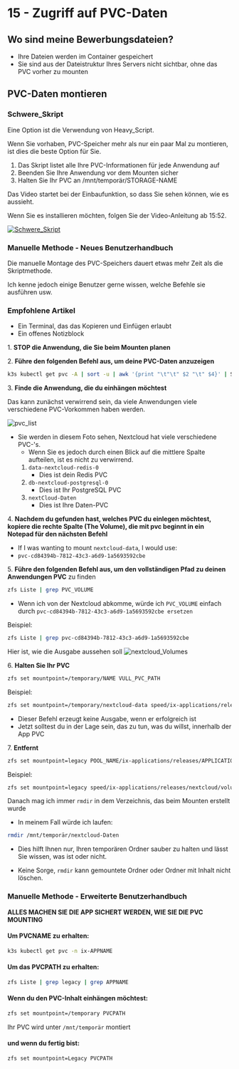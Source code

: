 # 15 - Zugriff auf PVC-Daten

## Wo sind meine Bewerbungsdateien?

- Ihre Dateien werden im Container gespeichert
- Sie sind aus der Dateistruktur Ihres Servers nicht sichtbar, ohne das PVC vorher zu mounten

## PVC-Daten montieren

### Schwere_Skript

Eine Option ist die Verwendung von Heavy_Script.

Wenn Sie vorhaben, PVC-Speicher mehr als nur ein paar Mal zu montieren, ist dies die beste Option für Sie.

1. Das Skript listet alle Ihre PVC-Informationen für jede Anwendung auf
2. Beenden Sie Ihre Anwendung vor dem Mounten sicher
3. Halten Sie Ihr PVC an /mnt/temporär/STORAGE-NAME

Das Video startet bei der Einbaufunktion, so dass Sie sehen können, wie es aussieht.

Wenn Sie es installieren möchten, folgen Sie der Video-Anleitung ab 15:52.

[![Schwere_Skript](/img/pvc_access/video_thumbnail.jpg)](https://youtu.be/uZp4x_Susgo?t=616 "Schwere_Skript")

### Manuelle Methode - Neues Benutzerhandbuch

Die manuelle Montage des PVC-Speichers dauert etwas mehr Zeit als die Skriptmethode.

Ich kenne jedoch einige Benutzer gerne wissen, welche Befehle sie ausführen usw.

### Empfohlene Artikel

- Ein Terminal, das das Kopieren und Einfügen erlaubt
- Ein offenes Notizblock

1\. **STOP die Anwendung, die Sie beim Mounten planen**

2\. **Führe den folgenden Befehl aus, um deine PVC-Daten anzuzeigen**

```bash
k3s kubectl get pvc -A | sort -u | awk '{print "\t"\t" $2 "\t" $4}' | Spalte -t
```

3\. **Finde die Anwendung, die du einhängen möchtest**

Das kann zunächst verwirrend sein, da viele Anwendungen viele verschiedene PVC-Vorkommen haben werden.

![pvc_list](/img/pvc_access/pvc_list.png)

- Sie werden in diesem Foto sehen, Nextcloud hat viele verschiedene PVC-'s.
  - Wenn Sie es jedoch durch einen Blick auf die mittlere Spalte aufteilen, ist es nicht zu verwirrend.
  1. `data-nextcloud-redis-0`
      - Dies ist dein Redis PVC
  2. `db-nextcloud-postgresql-0`
      - Dies ist Ihr PostgreSQL PVC
  3. `nextCloud-Daten`
      - Dies ist Ihre Daten-PVC

4\. **Nachdem du gefunden hast, welches PVC du einlegen möchtest, kopiere die rechte Spalte (The Volume), die mit pvc beginnt in ein Notepad für den nächsten Befehl**

- If I was wanting to mount `nextcloud-data`, I would use:
- `pvc-cd84394b-7812-43c3-a6d9-1a5693592cbe`

5\. **Führe den folgenden Befehl aus, um den vollständigen Pfad zu deinen Anwendungen PVC** zu finden

```bash
zfs Liste | grep PVC_VOLUME
```

- Wenn ich von der Nextcloud abkomme, würde ich `PVC_VOLUME` einfach durch `pvc-cd84394b-7812-43c3-a6d9-1a5693592cbe ersetzen`

Beispiel:

```bash
zfs Liste | grep pvc-cd84394b-7812-43c3-a6d9-1a5693592cbe
```

Hier ist, wie die Ausgabe aussehen soll ![nextcloud_Volumes](/img/pvc_access/nextcloud_volumes.png)

6\. **Halten Sie Ihr PVC**

```bash
zfs set mountpoint=/temporary/NAME VULL_PVC_PATH
```

Beispiel:

```bash
zfs set mountpoint=/temporary/nextcloud-data speed/ix-applications/releases/nextcloud/volumes/pvc-cd84394b-7812-43c3-a6d9-1a5693592cbe
```

- Dieser Befehl erzeugt keine Ausgabe, wenn er erfolgreich ist
- Jetzt solltest du in der Lage sein, das zu tun, was du willst, innerhalb der App PVC

7\. **Entfernt**

```bash
zfs set mountpoint=legacy POOL_NAME/ix-applications/releases/APPLICATION_NAME/Volumes/VOLUME-NAME
```

Beispiel:

```bash
zfs set mountpoint=legacy speed/ix-applications/releases/nextcloud/volumes/pvc-cd84394b-7812-43c3-a6d9-1a5693592cbe
```

Danach mag ich immer `rmdir` in dem Verzeichnis, das beim Mounten erstellt wurde

- In meinem Fall würde ich laufen:

```bash
rmdir /mnt/temporär/nextcloud-Daten
```

- Dies hilft Ihnen nur, Ihren temporären Ordner sauber zu halten und lässt Sie wissen, was ist oder nicht.

- Keine Sorge, `rmdir` kann gemountete Ordner oder Ordner mit Inhalt nicht löschen.

### Manuelle Methode - Erweiterte Benutzerhandbuch

**ALLES MACHEN SIE DIE APP SICHERT WERDEN, WIE SIE DIE PVC MOUNTING**

#### Um PVCNAME zu erhalten:

```bash
k3s kubectl get pvc -n ix-APPNAME
```

#### Um das PVCPATH zu erhalten:

```bash
zfs Liste | grep legacy | grep APPNAME
```

#### Wenn du den PVC-Inhalt einhängen möchtest:

```bash
zfs set mountpoint=/temporary PVCPATH
```

Ihr PVC wird unter `/mnt/temporär` montiert

#### und wenn du fertig bist:

```bash
zfs set mountpoint=Legacy PVCPATH
```

